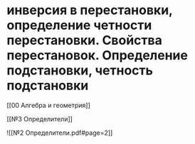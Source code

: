 # инверсия в перестановки, определение четности перестановки. Свойства перестановок. Определение подстановки, четность подстановки
[[00 Алгебра и геометрия]]

[[№3 Определители]]

![[№2 Определители.pdf#page=2]]
